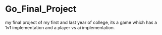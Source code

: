 # Go_Final_Project
my final project of my first and last year of college, its a game which has a 1v1 implementation and a player vs ai implementation.

